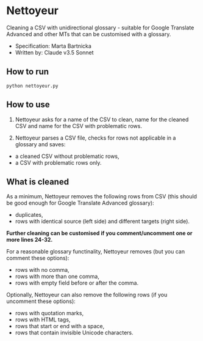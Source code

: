 # Nettoyeur
 
Cleaning a CSV with unidirectional glossary - suitable for Google Translate Advanced and other MTs that can be customised with a glossary. 

* Specification: Marta Bartnicka
* Written by: Claude v3.5 Sonnet

## How to run
```
python nettoyeur.py
```

## How to use

1. Nettoyeur asks for a name of the CSV to clean, name for the cleaned CSV and name for the CSV with problematic rows.

2. Nettoyeur parses a CSV file, checks for rows not applicable in a glossary and saves:
- a cleaned CSV without problematic rows,
- a CSV with problematic rows only.

## What is cleaned

As a minimum, Nettoyeur removes the following rows from CSV (this should be good enough for Google Translate Advanced glossary):
- duplicates,
- rows with identical source (left side) and different targets (right side).

**Further cleaning can be customised if you comment/uncomment one or more lines 24-32.**

For a reasonable glossary functinality, Nettoyeur removes (but you can comment these options):
- rows with no comma,
- rows with more than one comma,
- rows with empty field before or after the comma.

Optionally, Nettoyeur can also remove the following rows (if you uncomment these options):
- rows with quotation marks,
- rows with HTML tags,
- rows that start or end with a space,
- rows that contain invisible Unicode characters.
